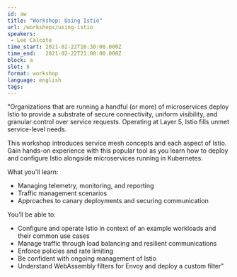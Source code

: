 ```yaml
---
id: aw
title: "Workshop: Using Istio"
url: /workshops/using-istio
speakers:
 - Lee Calcote
time_start: 2021-02-22T18:30:00.000Z
time_end:   2021-02-22T21:00:00.000Z
block: a
slot: 6
format: workshop
language: english
tags:
---
```


"Organizations that are running a handful (or more) of microservices deploy Istio to provide a substrate of secure connectivity, uniform visibility, and granular control over service requests. Operating at Layer 5, Istio fills unmet service-level needs.

This workshop introduces service mesh concepts and each aspect of Istio. Gain hands-on experience with this popular tool as you learn how to deploy and configure Istio alongside microservices running in Kubernetes.

What you'll learn:

- Managing telemetry, monitoring, and reporting
- Traffic management scenarios
- Approaches to canary deployments and securing communication

You’ll be able to:

- Configure and operate Istio in context of an example workloads and their common use cases
- Manage traffic through load balancing and resilient communications
- Enforce policies and rate limiting
- Be confident with ongoing management of Istio
- Understand WebAssembly filters for Envoy and deploy a custom filter"

